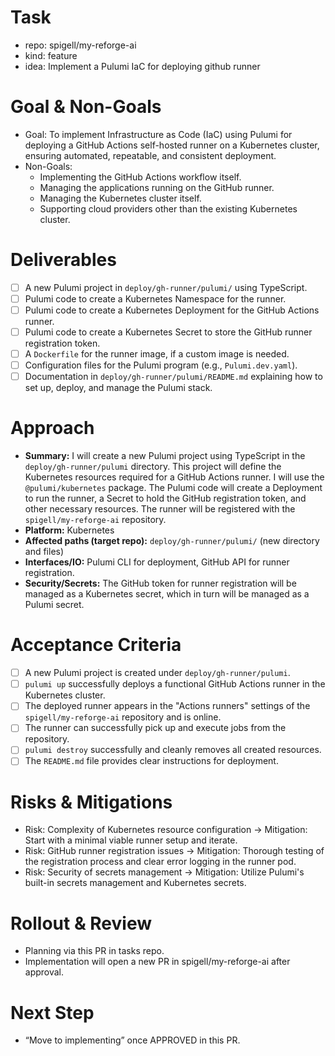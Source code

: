 # Task

- repo: spigell/my-reforge-ai
- kind: feature
- idea: Implement a Pulumi IaC for deploying github runner

# Goal & Non-Goals

- Goal: To implement Infrastructure as Code (IaC) using Pulumi for deploying a GitHub Actions self-hosted runner on a Kubernetes cluster, ensuring automated, repeatable, and consistent deployment.
- Non-Goals:
    - Implementing the GitHub Actions workflow itself.
    - Managing the applications running on the GitHub runner.
    - Managing the Kubernetes cluster itself.
    - Supporting cloud providers other than the existing Kubernetes cluster.

# Deliverables

- [ ] A new Pulumi project in `deploy/gh-runner/pulumi/` using TypeScript.
- [ ] Pulumi code to create a Kubernetes Namespace for the runner.
- [ ] Pulumi code to create a Kubernetes Deployment for the GitHub Actions runner.
- [ ] Pulumi code to create a Kubernetes Secret to store the GitHub runner registration token.
- [ ] A `Dockerfile` for the runner image, if a custom image is needed.
- [ ] Configuration files for the Pulumi program (e.g., `Pulumi.dev.yaml`).
- [ ] Documentation in `deploy/gh-runner/pulumi/README.md` explaining how to set up, deploy, and manage the Pulumi stack.

# Approach

- **Summary:** I will create a new Pulumi project using TypeScript in the `deploy/gh-runner/pulumi` directory. This project will define the Kubernetes resources required for a GitHub Actions runner. I will use the `@pulumi/kubernetes` package. The Pulumi code will create a Deployment to run the runner, a Secret to hold the GitHub registration token, and other necessary resources. The runner will be registered with the `spigell/my-reforge-ai` repository.
- **Platform:** Kubernetes
- **Affected paths (target repo):** `deploy/gh-runner/pulumi/` (new directory and files)
- **Interfaces/IO:** Pulumi CLI for deployment, GitHub API for runner registration.
- **Security/Secrets:** The GitHub token for runner registration will be managed as a Kubernetes secret, which in turn will be managed as a Pulumi secret.

# Acceptance Criteria

- [ ] A new Pulumi project is created under `deploy/gh-runner/pulumi`.
- [ ] `pulumi up` successfully deploys a functional GitHub Actions runner in the Kubernetes cluster.
- [ ] The deployed runner appears in the "Actions runners" settings of the `spigell/my-reforge-ai` repository and is online.
- [ ] The runner can successfully pick up and execute jobs from the repository.
- [ ] `pulumi destroy` successfully and cleanly removes all created resources.
- [ ] The `README.md` file provides clear instructions for deployment.

# Risks & Mitigations

- Risk: Complexity of Kubernetes resource configuration → Mitigation: Start with a minimal viable runner setup and iterate.
- Risk: GitHub runner registration issues → Mitigation: Thorough testing of the registration process and clear error logging in the runner pod.
- Risk: Security of secrets management → Mitigation: Utilize Pulumi's built-in secrets management and Kubernetes secrets.

# Rollout & Review

- Planning via this PR in tasks repo.
- Implementation will open a new PR in spigell/my-reforge-ai after approval.

# Next Step

- “Move to implementing” once APPROVED in this PR.